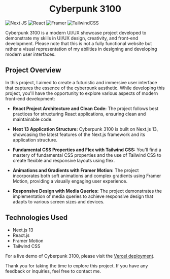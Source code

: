 <h1 align="center">Cyberpunk 3100</h1>

![Next JS](https://img.shields.io/badge/Next-black?style=for-the-badge&logo=next.js&logoColor=white) ![React](https://img.shields.io/badge/react-%2320232a.svg?style=for-the-badge&logo=react&logoColor=%2361DAFB) ![Framer](https://img.shields.io/badge/Framer-black?style=for-the-badge&logo=framer&logoColor=blue) ![TailwindCSS](https://img.shields.io/badge/tailwindcss-%2338B2AC.svg?style=for-the-badge&logo=tailwind-css&logoColor=white)

Cyberpunk 3100 is a modern UI/UX showcase project developed to demonstrate my skills in UI/UX design, creativity, and front-end development. Please note that this is not a fully functional website but rather a visual representation of my abilities in designing and developing modern user interfaces.

## Project Overview

In this project, I aimed to create a futuristic and immersive user interface that captures the essence of the cyberpunk aesthetic. While developing this project, you'll have the opportunity to explore various aspects of modern front-end development:

- **React Project Architecture and Clean Code:** The project follows best practices for structuring React applications, ensuring clean and maintainable code.

- **Next 13 Application Structure:** Cyberpunk 3100 is built on Next.js 13, showcasing the latest features of the Next.js framework and its application structure.

- **Fundamental CSS Properties and Flex with Tailwind CSS:** You'll find a mastery of fundamental CSS properties and the use of Tailwind CSS to create flexible and responsive layouts using flex.

- **Animations and Gradients with Framer Motion:** The project incorporates both soft animations and complex gradients using Framer Motion, providing a visually engaging user experience.

- **Responsive Design with Media Queries:** The project demonstrates the implementation of media queries to achieve responsive design that adapts to various screen sizes and devices.

## Technologies Used

- Next.js 13
- React.js
- Framer Motion
- Tailwind CSS

For a live demo of Cyberpunk 3100, please visit the [Vercel deployment](https://cyberpunk-3100.vercel.app/).

Thank you for taking the time to explore this project. If you have any feedback or inquiries, feel free to contact me.
